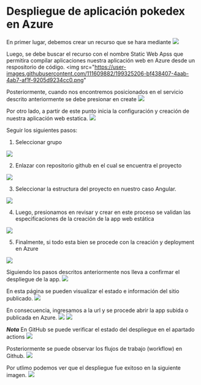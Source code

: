 <h1> Despliegue de aplicación pokedex en Azure</h1>

En primer lugar, debemos crear un recurso que se hara mediante
<img src="https://user-images.githubusercontent.com/111609882/199324900-866f8021-1a9e-47bf-b83d-35e67db0f769.png">

Luego, se debe buscar el recurso con el nombre Static Web Apss que permitira compilar aplicaciones nuestra aplicación web en Azure desde un respositorio de código.
<img src="https://user-images.githubusercontent.com/111609882/199325206-bf438407-4aab-4ab7-af1f-9205d9234cc0.png"
     
Posteriormente, cuando nos encontremos posicionados en el servicio descrito anteriormente se debe presionar en create
<img src="https://user-images.githubusercontent.com/111609882/199325402-f3a02dab-4568-4cfe-99c3-900f76b463a8.png">

Por otro lado, a partir de este punto inicia la configuración y creación de nuestra aplicación web estatica.
<img src="https://user-images.githubusercontent.com/111609882/199325713-b9b2d3d4-9e72-46a0-b24d-bf68efd39595.png">

Seguir los siguientes pasos:
1. Seleccionar grupo
<img src="https://user-images.githubusercontent.com/111609882/199325878-f4d86291-7ba7-4f02-ab19-b517dcf65e1b.png">

2. Enlazar con repositorio github en el cual se encuentra el proyecto
<img src="https://user-images.githubusercontent.com/111609882/199326021-dedc8b6e-955b-4328-a036-42c7f1380d4b.png">

3. Seleccionar la estructura del proyecto en nuestro caso Angular.
<img src="https://user-images.githubusercontent.com/111609882/199326161-c2a977e8-1f2f-4435-817b-644cc51ff931.png">

4. Luego, presionamos en revisar y crear en este proceso se validan las especificaciones de la creación de la app web estática
<img src="https://user-images.githubusercontent.com/111609882/199326264-68c6fc2e-85a9-4b74-a386-b07e621b26a4.png">

5. Finalmente, si todo esta bien se procede con la creación y deployment en Azure
<img src="https://user-images.githubusercontent.com/111609882/199326481-f2fa9367-fd3c-41d9-9138-24734a9cf7c8.png">

Siguiendo los pasos descritos anteriormente nos lleva a confirmar el despliegue de la app.
<img src="https://user-images.githubusercontent.com/111609882/199326772-0cc5ebe1-f786-45d0-bb0e-f9f6f5d7a7b4.png">

En esta página se pueden visualizar el estado e información del sitio publicado.
<img src="https://user-images.githubusercontent.com/111609882/199331488-0856b4d3-3a04-4ee0-82bf-f8dce0e79896.png">

En consecuencia, ingresamos a la url y se procede abrir la app subida o publicada en Azure.
<img src="https://user-images.githubusercontent.com/111609882/199331702-929a11db-51c8-4c2c-8fe9-79ced075ba12.png">
<img src="https://user-images.githubusercontent.com/111609882/199331924-685a1704-b70c-4b82-9772-d56ccf370fe0.png">

***Nota***
En GitHub se puede verificar el estado del despliegue en el apartado actions
<img src="https://user-images.githubusercontent.com/111609882/199332185-999574b4-af8c-4497-9423-7994440ddfd6.png">

Posteriormente se puede observar los flujos de trabajo (workflow) en Github.
<img src="https://user-images.githubusercontent.com/111609882/199332280-10a927bf-3a07-449e-bb9a-c5c00ffbed40.png"> 

Por utlimo podemos ver que el despliegue fue exitoso en la siguiente imagen.
<img src="https://user-images.githubusercontent.com/111609882/199332450-39240825-8e04-4a7b-bf30-966ace0754f4.png">
